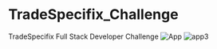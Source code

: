 # TradeSpecifix_Challenge
TradeSpecifix Full Stack Developer Challenge
![App](https://user-images.githubusercontent.com/80301375/132896844-fc561fba-79a2-4279-a13a-de4e8a6e720a.png)
![app3](https://user-images.githubusercontent.com/80301375/132896858-827d2cb0-5cd6-46ab-bbe0-21b3359a1b9d.png)
